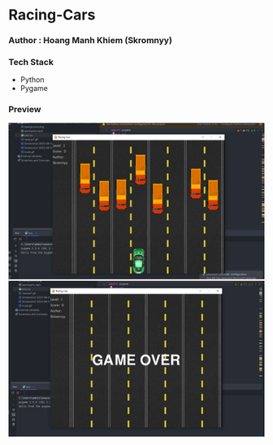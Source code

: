 # Racing-Cars

### Author : Hoang Manh Khiem (Skromnyy)

###  Tech Stack
  + Python
  + Pygame

### Preview
<img src="https://github.com/hoangmanhkhiem/Racing-Cars/blob/main/Screenshot%202023-08-04%20222544.png">
<img src="https://github.com/hoangmanhkhiem/Racing-Cars/blob/main/Screenshot%202023-08-04%20222608.png">
